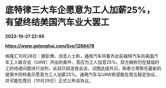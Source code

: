 # 底特律三大车企愿意为工人加薪25%，有望终结美国汽车业大罢工

**2023-10-27 22:49**

**https://www.gelonghui.com/live/1268478**

格隆汇10月28日｜据彭博，消息人士称，通用汽车将看齐此前福特汽车向美国汽车工人联合会（UAW）开出的条件，答应为工人加息25%。双方据称仍在就临时工的待遇问题进行谈判，此前已经连夜会谈，试图达成共识。斯泰兰蒂斯在最新的提案中同样表示愿意为工人加薪25%。通用汽车与UAW希望能在周五敲定协议，并可能在周日（10月29日）正式公布该协议。